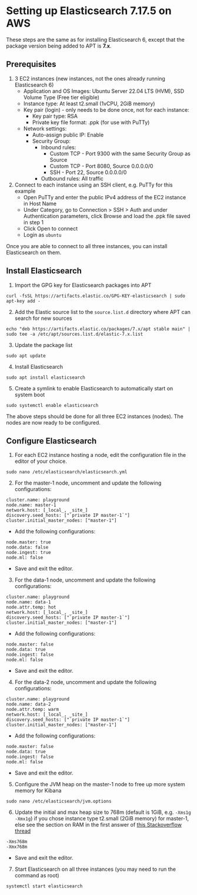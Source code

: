 # Setting up Elasticsearch 7.17.5 on AWS
These steps are the same as for installing Elasticsearch 6, except that the package version being added to APT is **7.x**.

## Prerequisites
1. 3 EC2 instances (new instances, not the ones already running Elasticsearch 6)
   - Application and OS Images: Ubuntu Server 22.04 LTS (HVM), SSD Volume Type (Free tier eligible)
   - Instance type: At least t2.small (1vCPU, 2GiB memory)
   - Key pair (login) - only needs to be done once, not for each instance:
     - Key pair type: RSA
     - Private key file format: .ppk (for use with PuTTy)
   - Network settings:
      - Auto-assign public IP: Enable
      - Security Group:
         - Inbound rules:
            - Custom TCP - Port 9300 with the same Security Group as Source
            - Custom TCP - Port 8080, Source 0.0.0.0/0
            - SSH - Port 22, Source 0.0.0.0/0
         - Outbound rules: All traffic
2. Connect to each instance using an SSH client, e.g. PuTTy for this example
   - Open PuTTy and enter the public IPv4 address of the EC2 instance in Host Name
   - Under Category, go to Connection > SSH > Auth and under Authentication parameters, click Browse and load the .ppk file saved in step 1
   - Click Open to connect
   - Login as `ubuntu`

Once you are able to connect to all three instances, you can install Elasticsearch on them.

## Install Elasticsearch

1. Import the GPG key for Elasticsearch packages into APT
```
curl -fsSL https://artifacts.elastic.co/GPG-KEY-elasticsearch | sudo apt-key add -
```
2. Add the Elastic source list to the `source.list.d` directory where APT can search for new sources
```
echo "deb https://artifacts.elastic.co/packages/7.x/apt stable main" | sudo tee -a /etc/apt/sources.list.d/elastic-7.x.list
```
3. Update the package list
```
sudo apt update
```
4. Install Elasticsearch
```
sudo apt install elasticsearch 
```
5. Create a symlink to enable Elasticsearch to automatically start on system boot
```
sudo systemctl enable elasticsearch
```

The above steps should be done for all three EC2 instances (nodes). The nodes are now ready to be configured.

## Configure Elasticsearch
1. For each EC2 instance hosting a node, edit the configuration file in the editor of your choice.
```
sudo nano /etc/elasticsearch/elasticsearch.yml 
```
2. For the master-1 node, uncomment and update the following configurations:
```
cluster.name: playground
node.name: master-1
network.host: [_local_, _site_]
discovery.seed_hosts: ["`private IP master-1`"]
cluster.initial_master_nodes: ["master-1"]
```
   - Add the following configurations:
```
node.master: true
node.data: false
node.ingest: true
node.ml: false
```
   - Save and exit the editor.

3. For the data-1 node, uncomment and update the following configurations:
```
cluster.name: playground
node.name: data-1
node.attr.temp: hot
network.host: [_local_, _site_]
discovery.seed_hosts: ["`private IP master-1`"]
cluster.initial_master_nodes: ["master-1"]
```
   - Add the following configurations:
```
node.master: false
node.data: true
node.ingest: false
node.ml: false
```
   - Save and exit the editor.

4. For the data-2 node, uncomment and update the following configurations:
```
cluster.name: playground
node.name: data-2
node.attr.temp: warm
network.host: [_local_, _site_]
discovery.seed_hosts: ["`private IP master-1`"]
cluster.initial_master_nodes: ["master-1"]
```
   - Add the following configurations:
```
node.master: false
node.data: true
node.ingest: false
node.ml: false
```
   - Save and exit the editor.

5. Configure the JVM heap on the master-1 node to free up more system memory for Kibana
```
sudo nano /etc/elasticsearch/jvm.options
```
6. Update the initial and max heap size to 768m (default is 1GiB, e.g. `-Xms1g` `-Xmx1g`) if you chose instance type t2.small (2GiB memory) for master-1, else see the section on RAM in the first answer of <a href="https://stackoverflow.com/a/58656748">this Stackoverflow thread</a>
```
-Xms768m
-Xmx768m
```
   - Save and exit the editor.

7. Start Elasticsearch on all three instances (you may need to run the command as root)
```
systemctl start elasticsearch
```
